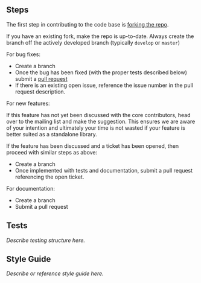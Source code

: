 ## Steps

The first step in contributing to the code base is [forking the repo](https://help.github.com/articles/fork-a-repo).

If you have an existing fork, make the repo is up-to-date. Always create the
branch off the actively developed branch (typically `develop` or `master`)

For bug fixes:

- Create a branch
- Once the bug has been fixed (with the proper tests described below) submit a
[pull request](https://help.github.com/articles/using-pull-requests)
- If there is an existing open issue, reference the issue number in the pull
request description.

For new features:

If this feature has not yet been discussed with the core contributors, head
over to the mailing list and make the suggestion. This ensures we are aware
of your intention and ultimately your time is not wasted if your feature is
better suited as a standalone library.

If the feature has been discussed and a ticket has been opened, then proceed
with similar steps as above:

- Create a branch
- Once implemented with tests and documentation, submit a pull request
referencing the open ticket.


For documentation:

- Create a branch
- Submit a pull request


## Tests

_Describe testing structure here._

## Style Guide

_Describe or reference style guide here._
